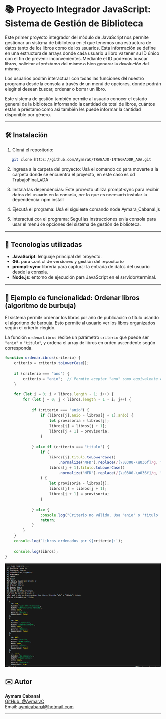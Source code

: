 # 📚 Proyecto Integrador JavaScript: Sistema de Gestión de Biblioteca

Este primer proyecto integrador del módulo de JavaScript nos permite gestionar un sistema de biblioteca en el que tenemos una estructura de datos tanto de los libros como de los usuarios. Esta información se define en una estructura de arrays donde cada usuario u libro va tener su ID único con el fin de prevenir inconvenientes. Mediante el ID podemos buscar libros, solicitar el préstamo del mismo o bien generar la devolución del mismo. 

Los usuarios podrán interactuar con todas las funciones del nuestro programa desde la consola a través de un menú de opciones, donde podrán elegir si desean buscar, ordenar o borrar un libro.

Este sistema de gestión también permite al usuario conocer el estado general de la biblioteca informando la cantidad de  total de libros, cuántos están a préstamo como así también les puede informar la cantidad disponible por género.

---
## 🛠️ Instalación

1. Cloná el repositorio:
```bash
   git clone https://github.com/AymaraC/TRABAJO-INTEGRADOR_ADA.git 
```

2. Ingresa a la carpeta del proyecto:
Usá el comando cd para moverte a la carpeta donde se encuentra el proyecto, en este caso es cd TrabajoFinal_ADA

3. Instalá las dependencias:
Este proyecto utiliza prompt-sync para recibir datos del usuario en la consola, por lo que es necesario instalar la dependencia:
npm install

4. Ejecutá el programa:
Usá el siguiente comando node Aymara_Cabanal.js

5. Interactuá con el programa:
Seguí las instrucciones en la consola para usar el menú de opciones del sistema de gestión de biblioteca.

---
## 🚀 Tecnologías utilizadas

- **JavaScript**: lenguaje principal del proyecto.
- **Git**: para control de versiones y gestión del repositorio.
- **prompt-sync**: librería para capturar la entrada de datos del usuario desde la consola.
- **Node.js**: entorno de ejecución para JavaScript en el servidor/terminal.
---

## 📝 Ejemplo de funcionalidad: Ordenar libros (algoritmo de burbuja)

El sistema permite ordenar los libros por año de publicación o título usando el algoritmo de burbuja. Esto permite al usuario ver los libros organizados según el criterio elegido.

La función `ordenarLibros` recibe un parámetro `criterio` que puede ser `"anio"` o `"titulo"`, y ordena el array de libros en orden ascendente según corresponda.


```javascript
function ordenarLibros(criterio) {
    criterio = criterio.toLowerCase();

    if (criterio === "ano") {
        criterio = "anio";  // Permite aceptar "ano" como equivalente de "anio"
    }

    for (let i = 0; i < libros.length - 1; i++) {
        for (let j = 0; j < libros.length - 1 - i; j++) {

            if (criterio === "anio") {
                if (libros[j].anio > libros[j + 1].anio) {
                    let provisoria = libros[j];
                    libros[j] = libros[j + 1];
                    libros[j + 1] = provisoria;
                }

            } else if (criterio === "titulo") {
                if (
                    libros[j].titulo.toLowerCase()
                        .normalize("NFD").replace(/[\u0300-\u036f]/g, "") >
                    libros[j + 1].titulo.toLowerCase()
                        .normalize("NFD").replace(/[\u0300-\u036f]/g, "")
                ) {
                    let provisoria = libros[j];
                    libros[j] = libros[j + 1];
                    libros[j + 1] = provisoria;
                }

            } else {
                console.log("Criterio no válido. Usa 'anio' o 'titulo'.");
                return;
            }
        }
    }
    console.log(`Libros ordenados por ${criterio}:`);
    
    console.log(libros);
}
```

![Captura del programa](./Images/ordenar-libros.png)



## ✉️ Autor

**Aymara Cabanal**  
[GitHub: @AymaraC](https://github.com/AymaraC)  
Email: aymicabanal@hotmail.com

---